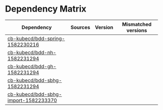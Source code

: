 # Dependency Matrix

Dependency | Sources | Version | Mismatched versions
---------- | ------- | ------- | -------------------
[cb-kubecd/bdd-spring-1582230216](https://github.com/cb-kubecd/bdd-spring-1582230216.git) |  | []() | 
[cb-kubecd/bdd-nh-1582231294](https://github.com/cb-kubecd/bdd-nh-1582231294.git) |  | []() | 
[cb-kubecd/bdd-gh-1582231294](https://github.com/cb-kubecd/bdd-gh-1582231294.git) |  | []() | 
[cb-kubecd/bdd-sbhg-1582231294](https://github.com/cb-kubecd/bdd-sbhg-1582231294.git) |  | []() | 
[cb-kubecd/bdd-sbhg-import-1582233370](https://github.com/cb-kubecd/bdd-sbhg-import-1582233370.git) |  | []() | 
